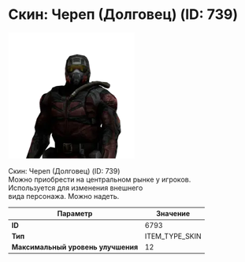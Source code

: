 # Скин: Череп (Долговец) (ID: 739)

![Item Image](../img/6793.webp?raw=true)

Скин: Череп (Долговец) (ID: 739)<br>Можно приобрести на центральном рынке у игроков.<br>Используется для изменения внешнего<br>вида персонажа. Можно надеть.


| Параметр | Значение |
|----------|----------|
| **ID** | 6793 |
| **Тип** | ITEM_TYPE_SKIN |
| **Максимальный уровень улучшения** | 12 |

